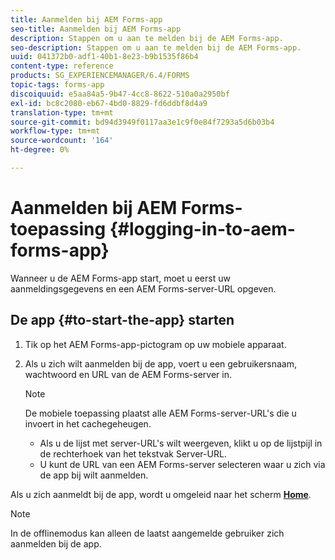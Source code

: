 ```yaml
---
title: Aanmelden bij AEM Forms-app
seo-title: Aanmelden bij AEM Forms-app
description: Stappen om u aan te melden bij de AEM Forms-app.
seo-description: Stappen om u aan te melden bij de AEM Forms-app.
uuid: 041372b0-adf1-40b1-8e23-b9b1535f86b4
content-type: reference
products: SG_EXPERIENCEMANAGER/6.4/FORMS
topic-tags: forms-app
discoiquuid: e5aa84a5-9b47-4cc8-8622-510a0a2950bf
exl-id: bc8c2080-eb67-4bd0-8829-fd6ddbf8d4a9
translation-type: tm+mt
source-git-commit: bd94d3949f0117aa3e1c9f0e84f7293a5d6b03b4
workflow-type: tm+mt
source-wordcount: '164'
ht-degree: 0%

---
```


# Aanmelden bij AEM Forms-toepassing {#logging-in-to-aem-forms-app}

Wanneer u de AEM Forms-app start, moet u eerst uw aanmeldingsgegevens en een AEM Forms-server-URL opgeven.

## De app {#to-start-the-app} starten

1. Tik op het AEM Forms-app-pictogram op uw mobiele apparaat.
1. Als u zich wilt aanmelden bij de app, voert u een gebruikersnaam, wachtwoord en URL van de AEM Forms-server in.

   >[!NOTE]
   >
   >De mobiele toepassing plaatst alle AEM Forms-server-URL&#39;s die u invoert in het cachegeheugen.
   >
   >* Als u de lijst met server-URL&#39;s wilt weergeven, klikt u op de lijstpijl in de rechterhoek van het tekstvak Server-URL.
   >* U kunt de URL van een AEM Forms-server selecteren waar u zich via de app bij wilt aanmelden.


Als u zich aanmeldt bij de app, wordt u omgeleid naar het scherm [**Home**](/help/forms/using/home-screen.md).

>[!NOTE]
>
>In de offlinemodus kan alleen de laatst aangemelde gebruiker zich aanmelden bij de app.
